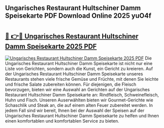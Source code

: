 ## Ungarisches Restaurant Hultschiner Damm Speisekarte PDF Download Online 2025 yuO4f

# <h2><a href="http://gc5hid.nevu.top/?p=Ungarisches+Restaurant+Hultschiner+Damm+Speisekarte">🔗 👉🔴 Ungarisches Restaurant Hultschiner Damm Speisekarte 2025 PDF</a></h2>

[![Ungarisches Restaurant Hultschiner Damm Speisekarte 2025 PDF](https://i.imgur.com/dBaPXMq.png)](http://gc5hid.nevu.top/?p=Ungarisches+Restaurant+Hultschiner+Damm+Speisekarte)
Die Ungarisches Restaurant Hultschiner Damm Speisekarte ist nicht nur eine Liste von Gerichten, sondern auch die Kunst, ein Gericht zu kreieren. Auf der Ungarisches Restaurant Hultschiner Damm Speisekarte unseres Restaurants stehen viele frische Gemüse und Früchte, mit denen Sie leichte und frische Salate zubereiten können. Für diejenigen, die Fleisch bevorzugen, bieten wir eine Auswahl an Gerichten auf der Ungarisches Restaurant Hultschiner Damm Speisekarte an: Rindfleisch, Schweinefleisch, Huhn und Fisch. Unseren Auserwählten bieten wir Gourmet-Gerichte wie Schaschlik und Steak an, die auf einem alten Feuer zubereitet werden. In jedem Fall sind wir bereit, Ihnen bei der Auswahl der Speisen auf der Ungarisches Restaurant Hultschiner Damm Speisekarte zu helfen und Ihnen einen komfortablen und komfortablen Service zu bieten.
